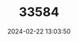 ---
title: "33584"
category: "Dracaena forbesii"
draft: false
date: 2024-02-22 13:03:50
languages:
  English: ["Forbes' Dracaena"]
---